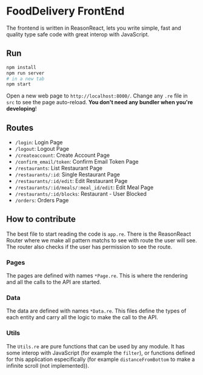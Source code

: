 # FoodDelivery FrontEnd

The frontend is written in ReasonReact, lets you write simple, fast and quality type safe code with great interop with JavaScript.

## Run

```sh
npm install
npm run server
# in a new tab
npm start
```

Open a new web page to `http://localhost:8000/`. Change any `.re` file in `src` to see the page auto-reload. **You don't need any bundler when you're developing**!

## Routes

- `/login`: Login Page
- `/logout`: Logout Page
- `/createaccount`: Create Account Page
- `/confirm_email/token`: Confirm Email Token Page
- `/restaurants`: List Restaurant Page
- `/restaurants/:id`: Single Restaurant Page
- `/restaurants/:id/edit`: Edit Restaurant Page
- `/restaurants/:id/meals/:meal_id/edit`: Edit Meal Page
- `/restaurants/:id/blocks`: Restaurant - User Blocked
- `/orders`: Orders Page

## How to contribute

The best file to start reading the code is `app.re`. There is the ReasonReact Router where we make all pattern matchs to see with route the user will see. The router also checks if the user has permission to see the route.

### Pages

The pages are defined with names `*Page.re`. This is where the rendering and all the calls to the API are started.

### Data

The data are defined with names `*Data.re`. This files define the types of each entity and carry all the logic to make the call to the API.

### Utils

The `Utils.re` are pure functions that can be used by any module. It has some interop with JavaScript (for example the `filter`), or functions defined for this application especifically (for example `distanceFromBottom` to make a infinite scroll (not implemented)).
